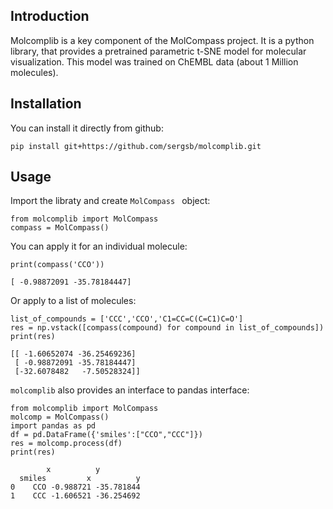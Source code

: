 ## Introduction 
Molcomplib is a key component of the MolCompass project. 
It is a python library, that provides a pretrained parametric t-SNE model for molecular visualization.
This model was trained on ChEMBL data (about 1 Million molecules).

## Installation
You can install it directly from github:

```pip install git+https://github.com/sergsb/molcomplib.git```

## Usage
Import the libraty and create ``MolCompass `` object:
```
from molcomplib import MolCompass
compass = MolCompass()
```
You can apply it for an individual molecule:
```
print(compass('CCO'))

[ -0.98872091 -35.78184447]
```
Or apply to a list of molecules:
```
list_of_compounds = ['CCC','CCO','C1=CC=C(C=C1)C=O']
res = np.vstack([compass(compound) for compound in list_of_compounds])
print(res)

[[ -1.60652074 -36.25469236]
 [ -0.98872091 -35.78184447]
 [-32.6078482   -7.50528324]]
```

`molcomplib` also provides an interface to pandas interface:

```
from molcomplib import MolCompass
molcomp = MolCompass()
import pandas as pd
df = pd.DataFrame({'smiles':["CCO","CCC"]})
res = molcomp.process(df)
print(res)

        x          y
  smiles         x          y
0    CCO -0.988721 -35.781844
1    CCC -1.606521 -36.254692